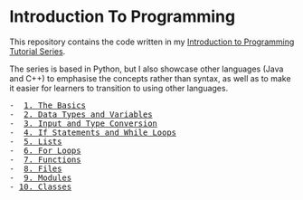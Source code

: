 <h1>Introduction To Programming</h1>

This repository contains the code written in my <a href="https://www.youtube.com/playlist?list=PLWuRbZ_7VbDzYzZJ75csxOCsdVnFcNvCf">Introduction to Programming Tutorial Series</a>.

The series is based in Python, but I also showcase other languages (Java and C++) to emphasise the concepts rather than syntax, as well as to make it easier for learners to transition to using other languages.

<pre>
-  <a href="https://youtu.be/-iw0scRjykc">1. The Basics</a>
-  <a href="https://youtu.be/sSxtuUebJTQ">2. Data Types and Variables</a>
-  <a href="https://youtu.be/sedS9L9soII">3. Input and Type Conversion</a>
-  <a href="https://youtu.be/JdQuChu02uY">4. If Statements and While Loops</a>
-  <a href="https://youtu.be/9ptiBEWVhjc">5. Lists</a>
-  <a href="https://youtu.be/_nwpPvw8log">6. For Loops</a>
-  <a href="https://youtu.be/8mhhHrAF3-4">7. Functions</a>
-  <a href="https://youtu.be/eZ4gQ3rje1E">8. Files</a>
-  <a href="https://youtu.be/bJDFMZoGsGE">9. Modules</a>
- <a href="https://youtu.be/s6Bc6Pah8i8">10. Classes</a>
</pre
